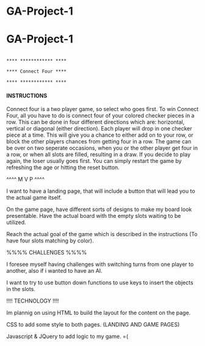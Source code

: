 # GA-Project-1
# GA-Project-1

																		**** ************ ****
																		**** Connect Four ****
																		**** ************ ****



#### INSTRUCTIONS ####

Connect four is a two player game, so select who goes first. To win Connect Four, all you have to do is connect four of your colored checker pieces in a row. This can be done in four different directions which are: horizontal, vertical or diagonal (either direction). Each player will drop in one checker piece at a time. This will give you a chance to either add on to your row, or block the other players chances from getting four in a row. The game can be over on two seperate occasions, when you or the other player get four in a row, or when all slots are filled, resulting in a draw. If you decide to play again, the loser usually goes first. You can simply restart the game by refreshing the age or hitting the reset button.




^^^^ M V P ^^^^

I want to have a landing page, that will include a button that will lead you to the actual game itself.

On the game page, have different sorts of designs to make my board look presentable.
Have the actual board with the empty slots waiting to be utilized.

Reach the actual goal of the game which is described in the instructions (To have four slots matching by color).


%%%% CHALLENGES %%%%

I foresee myself having challenges with switching turns from one  player to another, also if i wanted to have an AI. 

I want to try to use button down functions to use keys to insert the objects in the slots.

!!!! TECHNOLOGY !!!!

Im plannig on using HTML to build the layout for the content on the page.

CSS to add some style to both pages. (LANDING AND GAME PAGES) 

Javascript & JQuery to add logic to my game. =(



